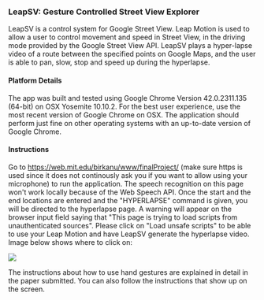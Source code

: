<h3> LeapSV: Gesture Controlled Street View Explorer </h3>

LeapSV is a control system for Google Street View. Leap Motion is used to allow a user to control movement and speed in Street View, in the driving mode provided by the Google Street View API. LeapSV plays a hyper-lapse video of a route between the specified points on Google Maps, and the user is able to pan, slow, stop and speed up during the hyperlapse. 

<h4> Platform Details </h4>

The app was built and tested using Google Chrome Version 42.0.2311.135 (64-bit) on OSX Yosemite 10.10.2. For the best user experience, use the most recent version of Google Chrome on OSX. The application should perform just fine on other operating systems with an up-to-date version of Google Chrome.

<h4> Instructions </h4>

Go to https://web.mit.edu/birkanu/www/finalProject/ (make sure https is used since it does not continously ask you if you want to allow using your microphone) to run the application. The speech recognition on this page won't work locally because of the Web Speech API. Once the start and the end locations are entered and the "HYPERLAPSE" command is given, you will be directed to the hyperlapse page. A warning will appear on the browser input field saying that "This page is trying to load scripts from unauthenticated sources". Please click on "Load unsafe scripts" to be able to use your Leap Motion and have LeapSV generate the hyperlapse video. Image below shows where to click on:  

![](http://github.com/birkanu/6.835-FinalProject/tree/master/img/load_unsafe.png)

The instructions about how to use hand gestures are explained in detail in the paper submitted. You can also follow the instructions that show up on the screen. 